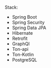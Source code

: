Stack:
- Spring Boot
- Spring Security
- Spring Data JPA
- Hibernate 
- Retrofit
- GraphQl 
- Ton-api
- Ton-Kotlin
- PostgreSQL




